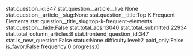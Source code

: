 stat.question_id:347
stat.question__article__live:None
stat.question__article__slug:None
stat.question__title:Top K Frequent Elements
stat.question__title_slug:top-k-frequent-elements
stat.question__hide:False
stat.total_acs:13040
stat.total_submitted:22934
stat.total_column_articles:8
stat.frontend_question_id:347
stat.is_new_question:False
status:None
difficulty.level:2
paid_only:False
is_favor:False
frequency:0
progress:0

